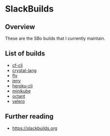 # SlackBuilds

## Overview

These are the SBo builds that I currently maintain.

## List of builds

- [cf-cli]()
- [crystal-lang]()
- [fly]()
- [jenv]()
- [heroku-cli]()
- [minikube]()
- [octant]()
- [velero]()

## Further reading

- https://slackbuilds.org
